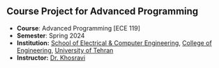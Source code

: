 ## Course Project for Advanced Programming

- **Course**: Advanced Programming [ECE 119]
- **Semester**: Spring 2024
- **Institution:** [School of Electrical & Computer Engineering](https://ece.ut.ac.ir/en/), [College of Engineering](https://eng.ut.ac.ir/en), [University of Tehran](https://ut.ac.ir/en)
- **Instructor:** [Dr. Khosravi](https://ramtung.ir/)
